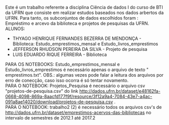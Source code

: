 Este é um trabalho referente a disciplina  Ciência de dados I do curso de BTI da UFRN que consiste em realizar estudos baseados nos dados arbertos da UFRN. Para tanto, os subconjuntos de dados escolhidos foram : Empréstimo e arcevo da biblioteca e projetos de pesquisas da UFRN.
ALUNOS: 
* THYAGO HENRIQUE FERNANDES BEZERRA DE MENDONÇA - Biblioteca: Estudo_emprestimos_mensal e Estudo_livros_emprestimos
* JEFFERSON RHUDSON PEREIRA DA SILVA - Projeto de pesquisa
* LUIS EDUARDO RIQUE FERREIRA -  Biblioteca


PARA OS NOTEBOOKS: Estudo_emprestimos_mensal e Estudo_livros_emprestimos é necessário apenas o arquivo de texto " 	emprestimos.txt". OBS.: algumas vezes pode falar a leitura dos arquivos por erro de conecção, caso isso ocorra é só tentar novamento.  
PARA O NOTEBOOK: Projetos_Pesquisa é necessário o arquivo csv "projetos-de-pesquisa.csv" do link http://dados.ufrn.br/dataset/e48162fa-0668-4098-869a-8aacfd177f9f/resource/3f12a9a4-7084-43e7-a4ac-091a8ae14020/download/projetos-de-pesquisa.csv .  
PARA O NOTEBOOK: trabalho2 (2) é necessário todos os arquivos csv's de http://dados.ufrn.br/dataset/emprestimos-acervos-das-bibliotecas no intervalo de semestres de 2012.1 até 2017.2
